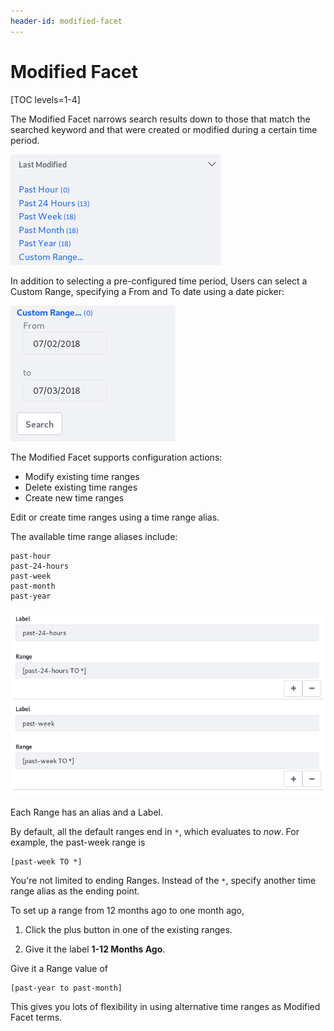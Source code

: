 ```yaml
---
header-id: modified-facet
---
```


# Modified Facet

[TOC levels=1-4]

The Modified Facet narrows search results down to those that match the searched
keyword and that were created or modified during a certain time period.

![Figure 1: Each time period with matching content is a facet term.](../../../images/search-modified-facet.png)

In addition to selecting a pre-configured time period, Users can select a Custom
Range, specifying a From and To date using a date picker:

![Figure 2: Users can include a Custom Range in the Modified Facet.](../../../images/search-modified-facet-custom.png)

The Modified Facet supports configuration actions:

- Modify existing time ranges
- Delete existing time ranges
- Create new time ranges

Edit or create time ranges using a time range alias.

The available time range aliases include:

    past-hour
    past-24-hours
    past-week
    past-month
    past-year

![Figure 3: The time ranges are set in the facet's configuration.](../../../images/search-modified-facet-config.png)

Each Range has an alias and a Label.

By default, all the default ranges end in `*`, which evaluates to *now*. For
example, the past-week range is

    [past-week TO *]

You're not limited to ending Ranges. Instead of the `*`, specify another
time range alias as the ending point.

To set up a range from 12 months ago to one month ago, 

1.  Click the plus button in one of the existing ranges.

2.  Give it the label **1-12 Months Ago**.

Give it a Range value of 

    [past-year to past-month]

This gives you lots of flexibility in using alternative time ranges as Modified
Facet terms.
